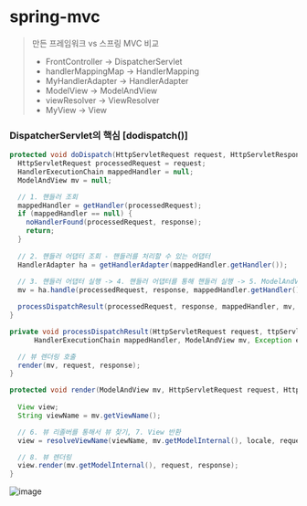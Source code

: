 # spring-mvc

>만든 프레임워크 vs 스프링 MVC 비교
>- FrontController -> DispatcherServlet
>- handlerMappingMap -> HandlerMapping
>- MyHandlerAdapter -> HandlerAdapter
>- ModelView -> ModelAndView
>- viewResolver -> ViewResolver
>- MyView -> View 


### DispatcherServlet의 핵심 [dodispatch()]

```java
protected void doDispatch(HttpServletRequest request, HttpServletResponse response) throws Exception {
  HttpServletRequest processedRequest = request;
  HandlerExecutionChain mappedHandler = null;
  ModelAndView mv = null;

  // 1. 핸들러 조회
  mappedHandler = getHandler(processedRequest);
  if (mappedHandler == null) {
    noHandlerFound(processedRequest, response);
    return;
  }
  
  // 2. 핸들러 어댑터 조회 - 핸들러를 처리할 수 있는 어댑터
  HandlerAdapter ha = getHandlerAdapter(mappedHandler.getHandler());
  
  // 3. 핸들러 어댑터 실행 -> 4. 핸들러 어댑터를 통해 핸들러 실행 -> 5. ModelAndView 반환
  mv = ha.handle(processedRequest, response, mappedHandler.getHandler());

  processDispatchResult(processedRequest, response, mappedHandler, mv, ispatchException);
}

private void processDispatchResult(HttpServletRequest request, ttpServletResponse response, 
      HandlerExecutionChain mappedHandler, ModelAndView mv, Exception exception) throws Exception {

  // 뷰 렌더링 호출
  render(mv, request, response);
}

protected void render(ModelAndView mv, HttpServletRequest request, HttpServletResponse response) throws Exception {
  
  View view;
  String viewName = mv.getViewName();

  // 6. 뷰 리졸버를 통해서 뷰 찾기, 7. View 반환
  view = resolveViewName(viewName, mv.getModelInternal(), locale, request);

  // 8. 뷰 렌더링
  view.render(mv.getModelInternal(), request, response);
}

```

![image](https://user-images.githubusercontent.com/84575041/233353770-27780225-c5ff-4356-94b2-abe127e5b9c5.png)
